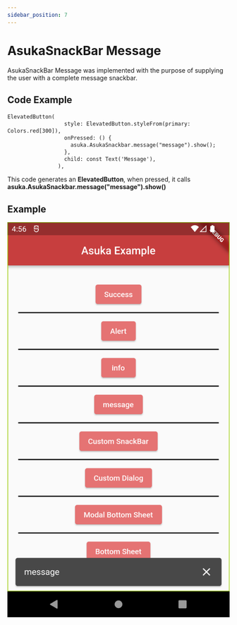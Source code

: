 ```yaml
---
sidebar_position: 7
---
```


# AsukaSnackBar Message

AsukaSnackBar Message  was implemented with the purpose of supplying the user with a complete message snackbar.

## Code Example

```
ElevatedButton(
                  style: ElevatedButton.styleFrom(primary: Colors.red[300]),
                  onPressed: () {
                    asuka.AsukaSnackbar.message("message").show();
                  },
                  child: const Text('Message'),
                ),
```

This code generates an **ElevatedButton**, when pressed, it calls **asuka.AsukaSnackbar.message("message").show()**

## Example

![message](.\assets\img\message.png)

